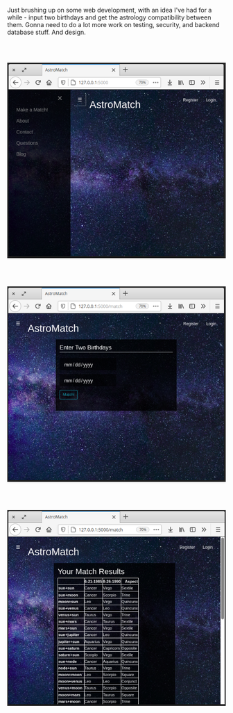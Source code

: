 

Just brushing up on some web development, with an idea I've had for a while - input two birthdays and get the astrology compatibility between them. Gonna need to do a lot more work on testing, security, and backend database stuff. And design.

<br>
<br>

![alt text](https://raw.githubusercontent.com/tjbergstrom/synastry-app/main/web_app/webapp/static/assets/screencap0.png)


<br>
<br>

![alt text](https://raw.githubusercontent.com/tjbergstrom/synastry-app/main/web_app/webapp/static/assets/screencap1.png)

<br>
<br>

![alt text](https://raw.githubusercontent.com/tjbergstrom/synastry-app/main/web_app/webapp/static/assets/screencap2.png)

<br>
<br>


